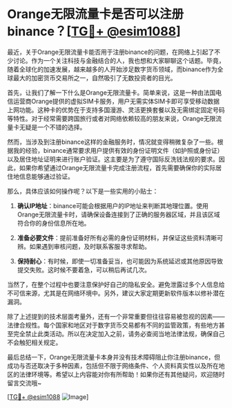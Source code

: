 # Orange无限流量卡是否可以注册binance？[[TG💪+ @esim1088](https://t.me/s/esim1088)]

最近，关于Orange无限流量卡能否用于注册binance的问题，在网络上引起了不少讨论。作为一个关注科技与金融结合的人，我也想和大家聊聊这个话题。毕竟，随着全球化的加速发展，越来越多的人开始涉足数字货币领域，而binance作为全球最大的加密货币交易所之一，自然吸引了无数投资者的目光。

首先，让我们了解一下什么是Orange无限流量卡。简单来说，这是一种由法国电信运营商Orange提供的虚拟SIM卡服务，用户无需实体SIM卡即可享受移动数据上网功能。这种卡的优势在于支持多国漫游、灵活更换套餐以及无需绑定固定号码等特性。对于经常需要跨国旅行或者对网络依赖较高的朋友来说，Orange无限流量卡无疑是一个不错的选择。

然而，当涉及到注册binance这样的金融服务时，情况就变得稍微复杂了一些。根据我的经验，binance通常要求用户提供有效的身份证明文件（如护照或身份证）以及居住地址证明来进行账户验证。这主要是为了遵守国际反洗钱法规的要求。因此，如果你希望通过Orange无限流量卡完成注册流程，首先需要确保你的实际居住地信息能够通过验证。

那么，具体应该如何操作呢？以下是一些实用的小贴士：

1. **确认IP地址**：binance可能会根据用户的IP地址来判断其地理位置。使用Orange无限流量卡时，请确保设备连接到了正确的服务器区域，并且该区域符合你的身份信息所在地。

2. **准备必要文件**：提前准备好所有必需的身份证明材料，并保证这些资料清晰可辨。如果遇到审核问题，及时联系客服寻求帮助。

3. **保持耐心**：有时候，即使一切准备妥当，也可能因为系统延迟或其他原因导致提交失败。这时候不要着急，可以稍后再试几次。

当然了，在整个过程中也要注意保护好自己的隐私安全。避免泄露过多个人信息给不可信来源，尤其是在网络环境中。另外，建议大家定期更新软件版本以修补潜在漏洞。

除了上述提到的技术层面考量外，还有一个非常重要但往往容易被忽视的因素——法律合规性。每个国家和地区对于数字货币交易都有不同的监管政策，有些地方甚至完全禁止此类活动。所以在决定加入之前，请务必查阅当地法律法规，确保自己不会触犯相关规定。

最后总结一下，Orange无限流量卡本身并没有技术障碍阻止你注册binance，但成功与否还取决于多种因素，包括但不限于网络条件、个人资料真实性以及所在地区的法律环境等。希望以上内容能对你有所帮助！如果你还有其他疑问，欢迎随时留言交流哦~

[[TG💪+ @esim1088](https://t.me/s/esim1088) ![Image](https://i.postimg.cc/4NQfJmqS/Snipaste-2025-05-13-00-14-12.png)]